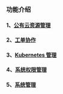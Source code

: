 ### 功能介绍

#### 1、[公有云资源管理](func_desc/cloud.md)

#### 2、[工单协作](func_desc/jobs.md)

#### 3、[Kubernetes 管理](func_desc/kubernetes.md)

#### 4、[系统权限管理](func_desc/auth.md)

#### 5、[系统管理](func_desc/system.md)

